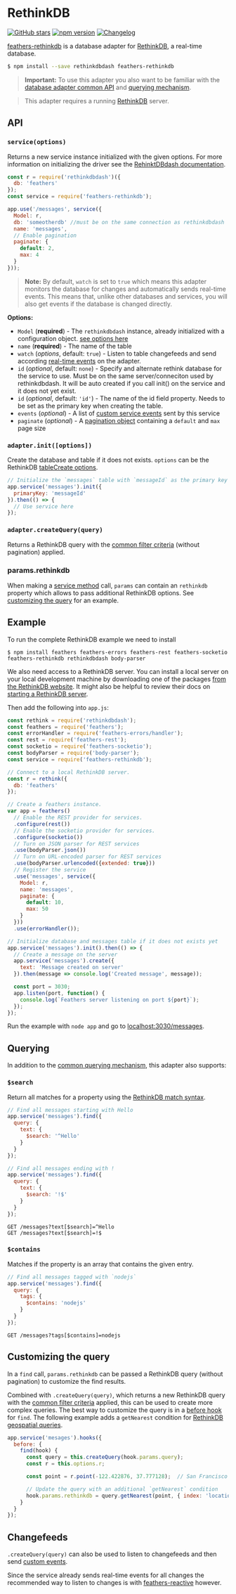 # RethinkDB

[![GitHub stars](https://img.shields.io/github/stars/feathersjs/feathers-rethinkdb.png?style=social&label=Star)](https://github.com/feathersjs/feathers-rethinkdb/)
[![npm version](https://img.shields.io/npm/v/feathers-rethinkdb.png?style=flat-square)](https://www.npmjs.com/package/feathers-rethinkdb)
[![Changelog](https://img.shields.io/badge/changelog-.md-blue.png?style=flat-square)](https://github.com/feathersjs/feathers-rethinkdb/blob/master/CHANGELOG.md)

[feathers-rethinkdb](https://github.com/feathersjs/feathers-rethinkdb) is a database adapter for [RethinkDB](https://rethinkdb.com), a real-time database.

```bash
$ npm install --save rethinkdbdash feathers-rethinkdb
```

> **Important:** To use this adapter you also want to be familiar with the [database adapter common API](./common.md) and [querying mechanism](./querying.md).

> This adapter requires a running [RethinkDB](https://www.rethinkdb.com/) server.

## API

### `service(options)`

Returns a new service instance initialized with the given options. For more information on initializing the driver see the [RehinktDBdash documentation](https://github.com/neumino/rethinkdbdash).

```js
const r = require('rethinkdbdash')({
  db: 'feathers'
});
const service = require('feathers-rethinkdb');

app.use('/messages', service({
  Model: r,
  db: 'someotherdb' //must be on the same connection as rethinkdbdash
  name: 'messages',
  // Enable pagination
  paginate: {
    default: 2,
    max: 4
  }
}));
```

> **Note:** By default, `watch` is set to `true` which means this adapter monitors the database for changes and automatically sends real-time events. This means that, unlike other databases and services, you will also get events if the database is changed directly.

__Options:__

- `Model` (**required**) - The `rethinkdbdash` instance, already initialized with a configuration object. [see options here](https://github.com/neumino/rethinkdbdash#importing-the-driver)
- `name` (**required**) - The name of the table
- `watch` (*options*, default: `true`) - Listen to table changefeeds and send according [real-time events](../real-time/events.md) on the adapter.
- `id` (*optional*, default: `none`) - Specify and alternate rethink database for the service to use. Must be on the same server/conneciton used by rethinkdbdash. It will be auto created if you call init() on the service and it does not yet exist.
- `id` (*optional*, default: `'id'`) - The name of the id field property. Needs to be set as the primary key when creating the table.
- `events` (*optional*) - A list of [custom service events](../real-time/events.md#custom-events) sent by this service
- `paginate` (*optional*) - A [pagination object](./pagination.md) containing a `default` and `max` page size

### `adapter.init([options])`

Create the database and table if it does not exists. `options` can be the RethinkDB [tableCreate options](https://rethinkdb.com/api/javascript/table_create/).

```js
// Initialize the `messages` table with `messageId` as the primary key
app.service('messages').init({
  primaryKey: 'messageId'
}).then(() => {
  // Use service here
});
```

### `adapter.createQuery(query)`

Returns a RethinkDB query with the [common filter criteria](./querying.md) (without pagination) applied.

### params.rethinkdb

When making a [service method](./services.md) call, `params` can contain an `rethinkdb` property which allows to pass additional RethinkDB options. See [customizing the query](#customizing-the-query) for an example.


## Example

To run the complete RethinkDB example we need to install

```
$ npm install feathers feathers-errors feathers-rest feathers-socketio feathers-rethinkdb rethinkdbdash body-parser
```

We also need access to a RethinkDB server. You can install a local server on your local development machine by downloading one of the packages [from the RethinkDB website](https://rethinkdb.com/docs/install/). It might also be helpful to review their docs on [starting a RethinkDB server](http://rethinkdb.com/docs/start-a-server/).

Then add the following into `app.js`:

```js
const rethink = require('rethinkdbdash');
const feathers = require('feathers');
const errorHandler = require('feathers-errors/handler');
const rest = require('feathers-rest');
const socketio = require('feathers-socketio');
const bodyParser = require('body-parser');
const service = require('feathers-rethinkdb');

// Connect to a local RethinkDB server.
const r = rethink({
  db: 'feathers'
});

// Create a feathers instance.
var app = feathers()
  // Enable the REST provider for services.
  .configure(rest())
  // Enable the socketio provider for services.
  .configure(socketio())
  // Turn on JSON parser for REST services
  .use(bodyParser.json())
  // Turn on URL-encoded parser for REST services
  .use(bodyParser.urlencoded({extended: true}))
  // Register the service
  .use('messages', service({
    Model: r,
    name: 'messages',
    paginate: {
      default: 10,
      max: 50
    }
  }))
  .use(errorHandler());

// Initialize database and messages table if it does not exists yet
app.service('messages').init().then(() => {
  // Create a message on the server
  app.service('messages').create({
    text: 'Message created on server'
  }).then(message => console.log('Created message', message));

  const port = 3030;
  app.listen(port, function() {
    console.log(`Feathers server listening on port ${port}`);
  });
});
```

Run the example with `node app` and go to [localhost:3030/messages](http://localhost:3030/messages).


## Querying

In addition to the [common querying mechanism](./querying.md), this adapter also supports:

### `$search`

Return all matches for a property using the [RethinkDB match syntax](https://www.rethinkdb.com/api/javascript/match/).

```js
// Find all messages starting with Hello
app.service('messages').find({
  query: {
    text: {
      $search: '^Hello'
    }
  }
});

// Find all messages ending with !
app.service('messages').find({
  query: {
    text: {
      $search: '!$'
    }
  }
});
```

```
GET /messages?text[$search]=^Hello
GET /messages?text[$search]=!$
```

### `$contains`

Matches if the property is an array that contains the given entry.


```js
// Find all messages tagged with `nodejs`
app.service('messages').find({
  query: {
    tags: {
      $contains: 'nodejs'
    }
  }
});
```

```
GET /messages?tags[$contains]=nodejs
```


## Customizing the query

In a `find` call, `params.rethinkdb` can be passed a RethinkDB query (without pagination) to customize the find results.

Combined with `.createQuery(query)`, which returns a new RethinkDB query with the [common filter criteria](./querying.md) applied, this can be used to create more complex queries. The best way to customize the query is in a [before hook](../hooks/index.md) for `find`. The following example adds a `getNearest` condition for [RethinkDB geospatial queries](https://www.rethinkdb.com/docs/geo-support/javascript/).

```js
app.service('mesages').hooks({
  before: {
    find(hook) {
      const query = this.createQuery(hook.params.query);
      const r = this.options.r;

      const point = r.point(-122.422876, 37.777128);  // San Francisco

      // Update the query with an additional `getNearest` condition
      hook.params.rethinkdb = query.getNearest(point, { index: 'location' });
    }
  }
});
```


## Changefeeds

`.createQuery(query)` can also be used to listen to changefeeds and then send [custom events](../real-time/events.md).

Since the service already sends real-time events for all changes the recommended way to listen to changes is with [feathers-reactive](../ecosystem/feathers-reactive.md) however.
